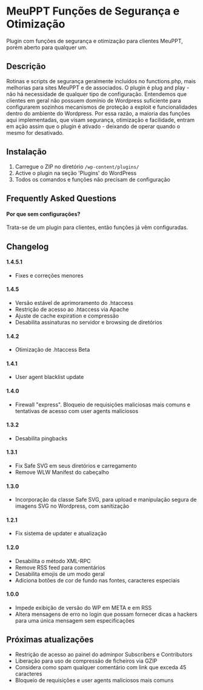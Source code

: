 # MeuPPT Funções de Segurança e Otimização

Plugin com funções de segurança e otimização para clientes MeuPPT, porém aberto para qualquer um.
 
## Descrição
 
Rotinas e scripts de segurança geralmente incluídos no functions.php, mais melhorias para sites MeuPPT e de associados. O plugin é plug and play - não há necessidade de qualquer tipo de configuração. Entendemos que clientes em geral não possuem domínio de Wordpress suficiente para configurarem sozinhos mecanismos de proteção a exploit e funcionalidades dentro do ambiente do Wordpress. Por essa razão, a maioria das funções aqui implementadas, que visam segurança, otimização e facilidade, entram em ação assim que o plugin é ativado - deixando de operar quando o mesmo for desativado.
 
## Instalação
 
1. Carregue o ZIP no diretório `/wp-content/plugins/`
2. Active o plugin na seção 'Plugins' do WordPress
3. Todos os comandos e funções não precisam de configuração
 
## Frequently Asked Questions
 
#### Por que sem configurações?
 
Trata-se de um plugin para clientes, então funções já vêm configuradas.
 
## Changelog 

#### 1.4.5.1
* Fixes e correções menores

#### 1.4.5
* Versão estável de aprimoramento do .htaccess
* Restrição de acesso ao .htaccess via Apache
* Ajuste de cache expiration e compressão
* Desabilita assinaturas no servidor e browsing de diretórios

#### 1.4.2
* Otimização de .htaccess Beta

#### 1.4.1
* User agent blacklist update

#### 1.4.0
* Firewall "express". Bloqueio de requisições maliciosas mais comuns e tentativas de acesso com user agents maliciosos

#### 1.3.2
* Desabilita pingbacks

#### 1.3.1
* Fix Safe SVG em seus diretórios e carregamento
* Remove WLW Manifest do cabeçalho

#### 1.3.0
* Incorporação da classe Safe SVG, para upload e manipulação segura de imagens SVG no Wordpress, com sanitização

#### 1.2.1
* Fix sistema de updater e atualização

#### 1.2.0
* Desabilita o método XML-RPC
* Remove RSS feed para comentários
* Desabilita emojis de um modo geral
* Adiciona botões de cor de fundo nas fontes, caracteres especiais
 
#### 1.0.0
* Impede exibição de versão do WP em META e em RSS
* Altera mensagens de erro no login que possam fornecer dicas a hackers para uma única mensagem sem especificações

## Próximas atualizações

* Restrição de acesso ao painel do adminpor Subscribers e Contributors
* Liberação para uso de compressão de ficheiros via GZIP
* Considera como spam qualquer comentário com link que exceda 45 caracteres
* Bloqueio de requisições e user agents maliciosos mais comuns
